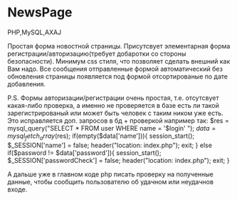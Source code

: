 # NewsPage
PHP,MySQL,AXAJ

Простая форма новостной страницы. Присутсвует элементарная форма регистрации/авторизацию(требует добаротки со стороны безопасности). 
Минимум css стиля, что позволяет сделать внешний как Вам надо.
Все сообщения отправленные формой автоматический без обновления страницы появляется под формой отсортированые по дате добавления.


P.S. Формы авторизации/регистрации очень простая, т.е. отсутсвует какая-либо проверка, а именно не проверяется в базе есть ли такой зарегистрированый или может быть человек с таким ником уже есть.
Это исправляется доп. запросов в бд + проверкой например так: 
    $res = mysql_query("SELECT * FROM user WHERE name = '$login' ");
    $data = mysql_fetch_array($res);
    if(empty($data['name'])){
        session_start();
        $_SESSION['name'] = false;
        header("location: index.php");
        exit;
    }
    else if($password != $data['password']){
        session_start();
        $_SESSION['passwordCheck'] = false;
        header("location: index.php");
        exit;
    }
    
А дальше уже в главном коде php писать проверку на полученные данные, чтобы сообщить пользователю об удачном или неудачнов входе.


